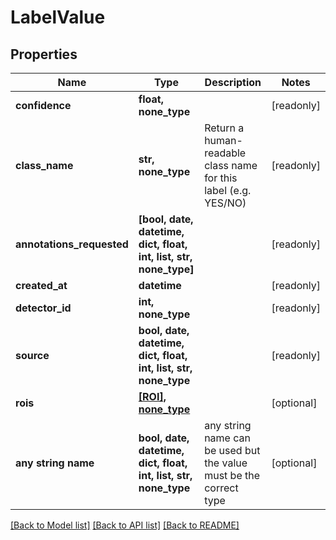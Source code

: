 # LabelValue


## Properties
Name | Type | Description | Notes
------------ | ------------- | ------------- | -------------
**confidence** | **float, none_type** |  | [readonly] 
**class_name** | **str, none_type** | Return a human-readable class name for this label (e.g. YES/NO) | [readonly] 
**annotations_requested** | **[bool, date, datetime, dict, float, int, list, str, none_type]** |  | [readonly] 
**created_at** | **datetime** |  | [readonly] 
**detector_id** | **int, none_type** |  | [readonly] 
**source** | **bool, date, datetime, dict, float, int, list, str, none_type** |  | [readonly] 
**rois** | [**[ROI], none_type**](ROI.md) |  | [optional] 
**any string name** | **bool, date, datetime, dict, float, int, list, str, none_type** | any string name can be used but the value must be the correct type | [optional]

[[Back to Model list]](../README.md#documentation-for-models) [[Back to API list]](../README.md#documentation-for-api-endpoints) [[Back to README]](../README.md)



